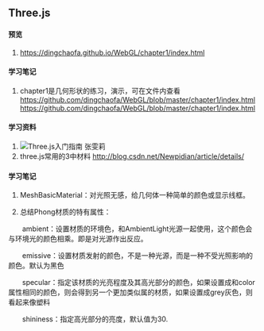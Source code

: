 ## Three.js

#### 预览
1. https://dingchaofa.github.io/WebGL/chapter1/index.html
 
#### 学习笔记
1. chapter1是几何形状的练习，演示，可在文件内查看  
https://github.com/dingchaofa/WebGL/blob/master/chapter1/index.htmlhttps://github.com/dingchaofa/WebGL/blob/master/chapter1/index.html

#### 学习资料
1. ![Three.js入门指南](http://www.ituring.com.cn/book/1272) 张雯莉
2. three.js常用的3中材料 http://blog.csdn.net/Newpidian/article/details/

#### 学习笔记
1. MeshBasicMaterial：对光照无感，给几何体一种简单的颜色或显示线框。

2. 总结Phong材质的特有属性：

　　ambient：设置材质的环境色，和AmbientLight光源一起使用，这个颜色会与环境光的颜色相乘。即是对光源作出反应。

　　emissive：设置材质发射的颜色，不是一种光源，而是一种不受光照影响的颜色。默认为黑色

　　specular：指定该材质的光亮程度及其高光部分的颜色，如果设置成和color属性相同的颜色，则会得到另一个更加类似属的材质，如果设置成grey灰色，则看起来像塑料

　　shininess：指定高光部分的亮度，默认值为30.